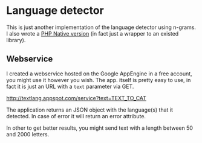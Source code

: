 Language detector
==============================

This is just another implementation of the language detector using n-grams. I
also wrote a [PHP Native version](http://github.com/crodas/phplibtextcat/) (in
fact just a wrapper to an existed library). 

Webservice 
-----------------
I created a webservice hosted on the Google AppEngine in a free account, you
might use it however you wish. The app. itself is pretty easy to use, in fact 
it is just an URL with a `text` parameter via GET.

http://textlang.appspot.com/service?text=TEXT_TO_CAT

The application returns an JSON object with the language(s) that it detected.
In case of error it will return an error attribute.

In other to get better results, you might send text with a length between 50
and 2000 letters.
